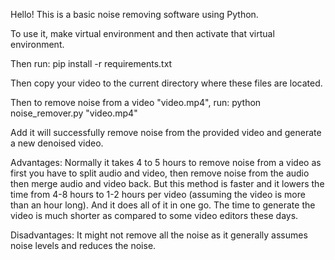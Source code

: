 Hello! This is a basic noise removing software using Python. 

To use it, make virtual environment and then activate that virtual environment.

Then run:
  pip install -r requirements.txt

Then copy your video to the current directory where these files are located.

Then to remove noise from a video "video.mp4", run:
  python noise_remover.py "video.mp4"

Add it will successfully remove noise from the provided video and generate a new denoised video.

Advantages: Normally it takes 4 to 5 hours to remove noise from a video as first you have to split audio and video, 
then remove noise from the audio then merge audio and video back. But this method is faster and it lowers the time from 4-8 hours to 1-2 hours per video
(assuming the video is more than an hour long). And it does all of it in one go. The time to generate the video is much shorter as compared to some video editors these days.

Disadvantages: It might not remove all the noise as it generally assumes noise levels and reduces the noise.
